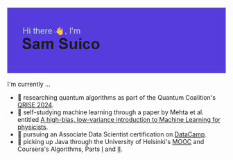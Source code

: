 ![Header](https://github.com/hydroforth/hydroforth/blob/main/banner.png?raw=true)

I'm currently ...
- 🔬 researching quantum algorithms as part of the Quantum Coalition's [QRISE 2024](https://www.quantumcoalition.io/).
- 🌱 self-studying machine learning through a paper by Mehta et al. entitled [A high-bias, low-variance introduction to Machine Learning for physicists](https://arxiv.org/abs/1803.08823).
- 🚀 pursuing an Associate Data Scientist certification on [DataCamp](https://www.datacamp.com/portfolio/johnsamuelsuico).
- 🔭 picking up Java through the University of Helsinki's [MOOC](https://java-programming.mooc.fi/) and Coursera's Algorithms, Parts [I](https://www.coursera.org/learn/algorithms-part1) and [II](https://www.coursera.org/learn/algorithms-part2).


<!-- ![Hydroforth's GitHub stats](https://github-readme-stats.vercel.app/api?username=hydroforth&show_icons=true&theme=transparent) -->

<!--
**Hydroforth/Hydroforth** is a ✨ _special_ ✨ repository because its `README.md` (this file) appears on your GitHub profile.

Here are some ideas to get you started:

- 🔭 I’m currently working on ...
- 🌱 I’m currently learning ...
- 👯 I’m looking to collaborate on ...
- 🤔 I’m looking for help with ...
- 💬 Ask me about ...
- 📫 How to reach me: ...
- 😄 Pronouns: ...
- ⚡ Fun fact: ...
-->
